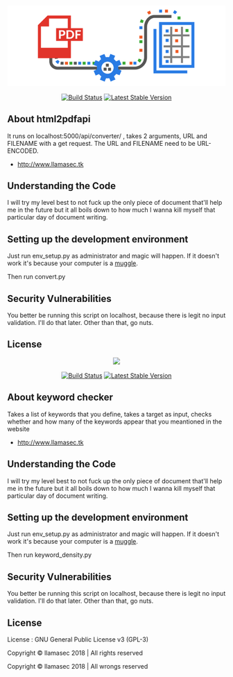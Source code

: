 <p align="center"><img src="html-to-pdf.png"></p>

<p align="center">
<a href="https://llamasec.tk"><img src="https://travis-ci.org/laravel/framework.svg" alt="Build Status"></a>
<a href="https://llamasec.tk"><img src="https://poser.pugx.org/laravel/framework/v/unstable.svg" alt="Latest Stable Version"></a>
</p>

## About html2pdfapi

It runs on localhost:5000/api/converter/ , takes 2 arguments, URL and FILENAME with a get request. 
The URL and FILENAME need to be URL-ENCODED.


- http://www.llamasec.tk


## Understanding the Code
I will try my level best to not fuck up the only piece of document that'll help me in the future but 
it all boils down to how much I wanna kill myself that particular day of document writing. 


## Setting up the development environment
Just run env_setup.py as administrator and magic will happen. If it doesn't work it's because your computer is
a [muggle](https://en.wikipedia.org/wiki/Muggle).

Then run convert.py
 

## Security Vulnerabilities
You better be running this script on localhost, because there is legit no input validation. I'll do that later. Other than that, go nuts.

## License

<p align="center"><img src="keyword.png"></p>

<p align="center">
<a href="https://llamasec.tk"><img src="https://travis-ci.org/laravel/framework.svg" alt="Build Status"></a>
<a href="https://llamasec.tk"><img src="https://poser.pugx.org/laravel/framework/v/unstable.svg" alt="Latest Stable Version"></a>
</p>

## About keyword checker

Takes a list of keywords that you define, takes a target as input, checks whether and how many of the keywords appear that you meantioned in the website 


- http://www.llamasec.tk


## Understanding the Code
I will try my level best to not fuck up the only piece of document that'll help me in the future but 
it all boils down to how much I wanna kill myself that particular day of document writing. 


## Setting up the development environment
Just run env_setup.py as administrator and magic will happen. If it doesn't work it's because your computer is
a [muggle](https://en.wikipedia.org/wiki/Muggle).

Then run keyword_density.py
 

## Security Vulnerabilities
You better be running this script on localhost, because there is legit no input validation. I'll do that later. Other than that, go nuts.

## License

License : GNU General Public License v3 (GPL-3)


Copyright &copy; llamasec 2018 | All rights reserved



Copyright &copy; llamasec 2018 | All wrongs reserved